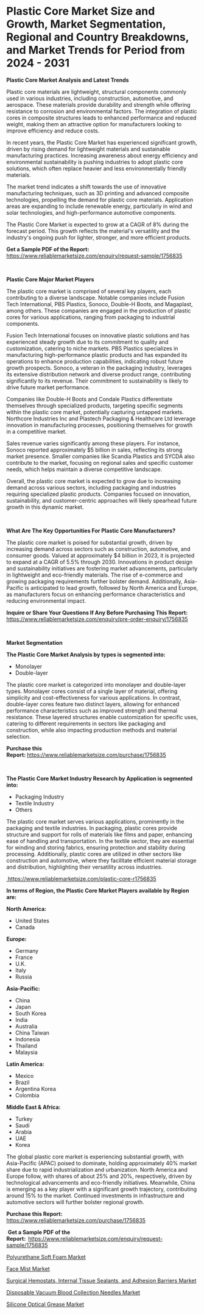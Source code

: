 <p><h1>Plastic Core Market Size and Growth, Market Segmentation, Regional and Country Breakdowns, and Market Trends for Period from 2024 -  2031</h1></p><p><strong>Plastic Core Market Analysis and Latest Trends</strong></p>
<p><p>Plastic core materials are lightweight, structural components commonly used in various industries, including construction, automotive, and aerospace. These materials provide durability and strength while offering resistance to corrosion and environmental factors. The integration of plastic cores in composite structures leads to enhanced performance and reduced weight, making them an attractive option for manufacturers looking to improve efficiency and reduce costs.</p><p>In recent years, the Plastic Core Market has experienced significant growth, driven by rising demand for lightweight materials and sustainable manufacturing practices. Increasing awareness about energy efficiency and environmental sustainability is pushing industries to adopt plastic core solutions, which often replace heavier and less environmentally friendly materials. </p><p>The market trend indicates a shift towards the use of innovative manufacturing techniques, such as 3D printing and advanced composite technologies, propelling the demand for plastic core materials. Application areas are expanding to include renewable energy, particularly in wind and solar technologies, and high-performance automotive components. </p><p>The Plastic Core Market is expected to grow at a CAGR of 8% during the forecast period. This growth reflects the material's versatility and the industry's ongoing push for lighter, stronger, and more efficient products.</p></p>
<p><strong>Get a Sample PDF of the Report:&nbsp;</strong> <a href="https://www.reliablemarketsize.com/enquiry/request-sample/1756835?utm_campaign=1170&utm_medium=2&utm_source=Github&utm_content=ia&utm_term=09112024&utm_id=plastic-core">https://www.reliablemarketsize.com/enquiry/request-sample/1756835</a></p>
<p>&nbsp;</p>
<p><strong>Plastic Core Major Market Players</strong></p>
<p><p>The plastic core market is comprised of several key players, each contributing to a diverse landscape. Notable companies include Fusion Tech International, PBS Plastics, Sonoco, Double-H Boots, and Magaplast, among others. These companies are engaged in the production of plastic cores for various applications, ranging from packaging to industrial components.</p><p>Fusion Tech International focuses on innovative plastic solutions and has experienced steady growth due to its commitment to quality and customization, catering to niche markets. PBS Plastics specializes in manufacturing high-performance plastic products and has expanded its operations to enhance production capabilities, indicating robust future growth prospects. Sonoco, a veteran in the packaging industry, leverages its extensive distribution network and diverse product range, contributing significantly to its revenue. Their commitment to sustainability is likely to drive future market performance.</p><p>Companies like Double-H Boots and Condale Plastics differentiate themselves through specialized products, targeting specific segments within the plastic core market, potentially capturing untapped markets. Northcore Industries Inc and Plastech Packaging & Healthcare Ltd leverage innovation in manufacturing processes, positioning themselves for growth in a competitive market.</p><p>Sales revenue varies significantly among these players. For instance, Sonoco reported approximately $5 billion in sales, reflecting its strong market presence. Smaller companies like Scandia Plastics and SYCDA also contribute to the market, focusing on regional sales and specific customer needs, which helps maintain a diverse competitive landscape.</p><p>Overall, the plastic core market is expected to grow due to increasing demand across various sectors, including packaging and industries requiring specialized plastic products. Companies focused on innovation, sustainability, and customer-centric approaches will likely spearhead future growth in this dynamic market.</p></p>
<p>&nbsp;</p>
<p><strong>What Are The Key Opportunities For Plastic Core Manufacturers?</strong></p>
<p><p>The plastic core market is poised for substantial growth, driven by increasing demand across sectors such as construction, automotive, and consumer goods. Valued at approximately $4 billion in 2023, it is projected to expand at a CAGR of 5.5% through 2030. Innovations in product design and sustainability initiatives are fostering market advancements, particularly in lightweight and eco-friendly materials. The rise of e-commerce and growing packaging requirements further bolster demand. Additionally, Asia-Pacific is anticipated to lead growth, followed by North America and Europe, as manufacturers focus on enhancing performance characteristics and reducing environmental impact.</p></p>
<p><strong>Inquire or Share Your Questions If Any Before Purchasing This Report:</strong> <a href="https://www.reliablemarketsize.com/enquiry/pre-order-enquiry/1756835?utm_campaign=1170&utm_medium=2&utm_source=Github&utm_content=ia&utm_term=09112024&utm_id=plastic-core">https://www.reliablemarketsize.com/enquiry/pre-order-enquiry/1756835</a></p>
<p>&nbsp;</p>
<p><strong>Market Segmentation</strong></p>
<p><strong>The Plastic Core Market Analysis by types is segmented into:</strong></p>
<p><ul><li>Monolayer</li><li>Double-layer</li></ul></p>
<p><p>The plastic core market is categorized into monolayer and double-layer types. Monolayer cores consist of a single layer of material, offering simplicity and cost-effectiveness for various applications. In contrast, double-layer cores feature two distinct layers, allowing for enhanced performance characteristics such as improved strength and thermal resistance. These layered structures enable customization for specific uses, catering to different requirements in sectors like packaging and construction, while also impacting production methods and material selection.</p></p>
<p><strong>Purchase this Report:&nbsp;</strong><a href="https://www.reliablemarketsize.com/purchase/1756835?utm_campaign=1170&utm_medium=2&utm_source=Github&utm_content=ia&utm_term=09112024&utm_id=plastic-core">https://www.reliablemarketsize.com/purchase/1756835</a></p>
<p>&nbsp;</p>
<p><strong>The Plastic Core Market Industry Research by Application is segmented into:</strong></p>
<p><ul><li>Packaging Industry</li><li>Textile Industry</li><li>Others</li></ul></p>
<p><p>The plastic core market serves various applications, prominently in the packaging and textile industries. In packaging, plastic cores provide structure and support for rolls of materials like films and paper, enhancing ease of handling and transportation. In the textile sector, they are essential for winding and storing fabrics, ensuring protection and stability during processing. Additionally, plastic cores are utilized in other sectors like construction and automotive, where they facilitate efficient material storage and distribution, highlighting their versatility across industries.</p></p>
<p><a href="https://www.reliablemarketsize.com/plastic-core-r1756835?utm_campaign=1170&utm_medium=2&utm_source=Github&utm_content=ia&utm_term=09112024&utm_id=plastic-core">&nbsp;https://www.reliablemarketsize.com/plastic-core-r1756835</a></p>
<p><strong>In terms of Region, the Plastic Core Market Players available by Region are:</strong></p>
<p>
    <p> <strong> North America: </strong>
        <ul>
            <li>United States</li>
            <li>Canada</li>
        </ul>
        </p> 
    <p> <strong> Europe: </strong>
        <ul>
            <li>Germany</li>
            <li>France</li>
            <li>U.K.</li>
            <li>Italy</li>
            <li>Russia</li>
        </ul>
        </p> 
    <p> <strong> Asia-Pacific: </strong>
        <ul>
            <li>China</li>
            <li>Japan</li>
            <li>South Korea</li>
            <li>India</li>
            <li>Australia</li>
            <li>China Taiwan</li>
            <li>Indonesia</li>
            <li>Thailand</li>
            <li>Malaysia</li>
        </ul>
        </p> 
    <p> <strong> Latin America: </strong>
        <ul>
            <li>Mexico</li>
            <li>Brazil</li>
            <li>Argentina Korea</li>
            <li>Colombia</li>
        </ul>
        </p> 
    <p> <strong> Middle East & Africa: </strong>
        <ul>
            <li>Turkey</li>
            <li>Saudi</li>
            <li>Arabia</li>
            <li>UAE</li>
            <li>Korea</li>
        </ul>
    </p>
    </p>
<p><p>The global plastic core market is experiencing substantial growth, with Asia-Pacific (APAC) poised to dominate, holding approximately 40% market share due to rapid industrialization and urbanization. North America and Europe follow, with shares of about 25% and 20%, respectively, driven by technological advancements and eco-friendly initiatives. Meanwhile, China is emerging as a key player with a significant growth trajectory, contributing around 15% to the market. Continued investments in infrastructure and automotive sectors will further bolster regional growth.</p></p>
<p><strong>Purchase this Report: </strong><a href="https://www.reliablemarketsize.com/purchase/1756835?utm_campaign=1170&utm_medium=2&utm_source=Github&utm_content=ia&utm_term=09112024&utm_id=plastic-core">https://www.reliablemarketsize.com/purchase/1756835</a></p>
<p>&nbsp;<strong>Get a Sample PDF of the Report:&nbsp;&nbsp;</strong><a href="https://www.reliablemarketsize.com/enquiry/request-sample/1756835?utm_campaign=1170&utm_medium=2&utm_source=Github&utm_content=ia&utm_term=09112024&utm_id=plastic-core">https://www.reliablemarketsize.com/enquiry/request-sample/1756835</a></p>
<p><strong></strong></p>
<p><p><a href="https://github.com/shanicesca7t/Market-Research-Report-List-1/blob/main/polyurethane-soft-foam-market.md?utm_campaign=1170&utm_medium=2&utm_source=Github&utm_content=ia&utm_term=09112024&utm_id=plastic-core">Polyurethane Soft Foam Market</a></p><p><a href="https://www.linkedin.com/pulse/face-mist-industry-analysis-report-market-size-share-competitive-gca5c?utm_campaign=1170&utm_medium=2&utm_source=Github&utm_content=ia&utm_term=09112024&utm_id=plastic-core">Face Mist Market</a></p><p><a href="https://www.linkedin.com/pulse/surgical-hemostats-internal-tissue-sealants-adhesion-barriers-f3vmc?utm_campaign=1170&utm_medium=2&utm_source=Github&utm_content=ia&utm_term=09112024&utm_id=plastic-core">Surgical Hemostats, Internal Tissue Sealants, and Adhesion Barriers Market</a></p><p><a href="https://issuu.com/reportprime-2/docs/disposable-vacuum-blood-collection-_ea7850daea5744?utm_campaign=1170&utm_medium=2&utm_source=Github&utm_content=ia&utm_term=09112024&utm_id=plastic-core">Disposable Vacuum Blood Collection Needles Market</a></p><p><a href="https://github.com/canardmmhainesa/Market-Research-Report-List-1/blob/main/silicone-optical-grease-market.md?utm_campaign=1170&utm_medium=2&utm_source=Github&utm_content=ia&utm_term=09112024&utm_id=plastic-core">Silicone Optical Grease Market</a></p></p>